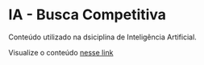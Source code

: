 # IA - Busca Competitiva

Conteúdo utilizado na dsiciplina de Inteligência Artificial.

Visualize o conteúdo [nesse link](https://www.jeiks.net/busca_competitiva)
